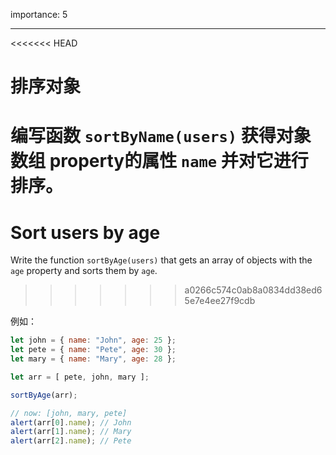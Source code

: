 importance: 5

---

<<<<<<< HEAD
# 排序对象

编写函数 `sortByName(users)` 获得对象数组 property的属性 `name` 并对它进行排序。
=======
# Sort users by age

Write the function `sortByAge(users)` that gets an array of objects with the `age` property and sorts them by `age`.
>>>>>>> a0266c574c0ab8a0834dd38ed65e7e4ee27f9cdb

例如：

```js no-beautify
let john = { name: "John", age: 25 };
let pete = { name: "Pete", age: 30 };
let mary = { name: "Mary", age: 28 };

let arr = [ pete, john, mary ];

sortByAge(arr);

// now: [john, mary, pete]
alert(arr[0].name); // John
alert(arr[1].name); // Mary
alert(arr[2].name); // Pete
```
